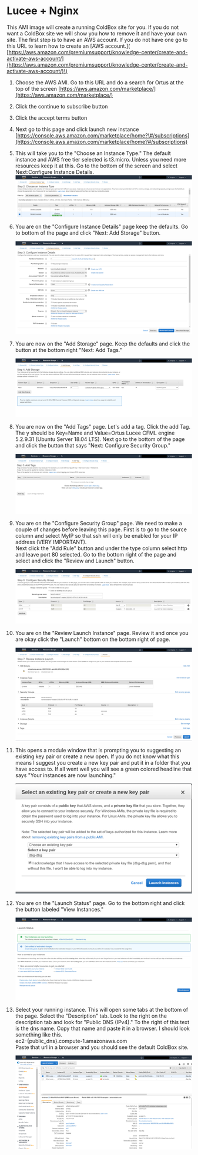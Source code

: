 # Lucee + Nginx

This AMI image will create a running ColdBox site for you. If you do not want a ColdBox site we will show you how to remove it and have your own site. The first step is to have an AWS account. If you do not have one go to this URL to learn how to create an \[AWS account.\]\( [https://aws.amazon.com/premiumsupport/knowledge-center/create-and-activate-aws-account/](https://aws.amazon.com/premiumsupport/knowledge-center/create-and-activate-aws-account/)\)

1. Choose the AWS AMI. Go to this URL and do a search for Ortus at the top of the screen [https://aws.amazon.com/marketplace/](https://aws.amazon.com/marketplace/)
2. Click the continue to subscribe button
3. Click the accept terms button
4. Next go to this page and click launch new instance [https://console.aws.amazon.com/marketplace/home?\#/subscriptions](https://console.aws.amazon.com/marketplace/home?#/subscriptions)
5. This will take you to the "Choose an Instance Type." The default instance and AWS free tier selected is t3.micro. Unless you need more resources keep it at this. Go to the bottom of the screen and select Next:Configure Instance Details.  ![Step 2](https://raw.githubusercontent.com/murpg/murpg.github.io/master/images/step2z.png)
6. You are on the "Configure Instance Details" page keep the defaults. Go to bottom of the page and click "Next: Add Storage" button.     

   ![Step 3](https://raw.githubusercontent.com/murpg/murpg.github.io/master/images/step3.png)

7. You are now on the "Add Storage" page. Keep the defaults and click the button at the bottom right "Next: Add Tags."

   ![Step 4](https://raw.githubusercontent.com/murpg/murpg.github.io/master/images/step4.png)

8. You are now on the "Add Tags" page. Let's add a tag. Click the add Tag. The y should be Key=Name and Value=Ortus Lucee CFML engine 5.2.9.31 \(Ubuntu Server 18.04 LTS\). Next go to the bottom of the page and click the button that says "Next: Configure Security Group."  


   ![Step 5](https://raw.githubusercontent.com/murpg/murpg.github.io/master/images/step5.png)

9. You are on the "Configure Security Group" page. We need to make a couple of changes before leaving this page. First is to go to the source column and select MyIP so that ssh will only be enabled for your IP address \(VERY IMPORTANT\).  
   Next click the "Add Rule" button and under the type column select http and leave port 80 selected. Go to the bottom right of the page and select and click the "Review and Launch" button.

   ![Step 6](https://raw.githubusercontent.com/murpg/murpg.github.io/master/images/step6.png)

10. You are on the "Review Launch Instance" page. Review it and once you are okay click the "Launch" bottom on the bottom right of page.

    ![Step 7](https://raw.githubusercontent.com/murpg/murpg.github.io/master/images/step7.png)

11. This opens a module window that is prompting you to suggesting an existing key pair or create a new open. If you do not know what this means I suggest you create a new key pair and put it in a folder that you have access to. If all went well you will see a green colored headline that says "Your instances are now launching."  

    ![Step Modal](https://raw.githubusercontent.com/murpg/murpg.github.io/master/images/step7a.png)

12. You are on the "Launch Status" page. Go to the bottom right and click the button labeled "View Instances." 

    ![Step 8](https://raw.githubusercontent.com/murpg/murpg.github.io/master/images/step8.png)

13. Select your running instance. This will open some tabs at the bottom of the page. Select the "Description" tab. Look to the right on the description tab and look for "Public DNS \(IPv4\)." To the right of this text is the dns name. Copy that name and paste it in a browser. I should look something like this.  
    ec2-{public\_dns}.compute-1.amazonaws.com  
    Paste that url in a browser and you should see the default ColdBox site.

    ![Step 9](https://raw.githubusercontent.com/murpg/murpg.github.io/master/images/step9.png)



  
  
  




